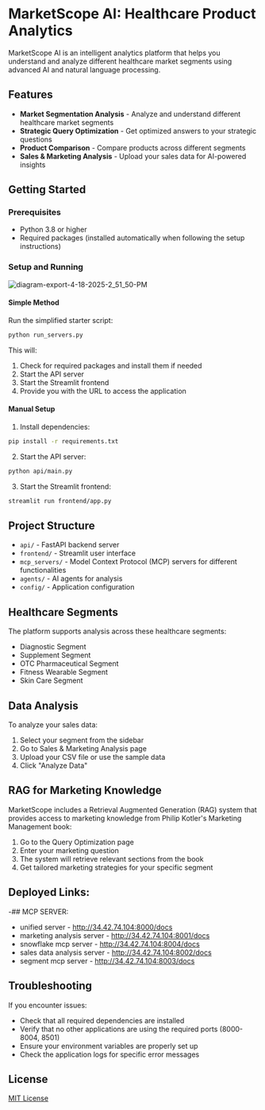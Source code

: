 # MarketScope AI: Healthcare Product Analytics 

MarketScope AI is an intelligent analytics platform that helps you understand and analyze different healthcare market segments using advanced AI and natural language processing.

## Features

- **Market Segmentation Analysis** - Analyze and understand different healthcare market segments
- **Strategic Query Optimization** - Get optimized answers to your strategic questions
- **Product Comparison** - Compare products across different segments
- **Sales & Marketing Analysis** - Upload your sales data for AI-powered insights

## Getting Started

### Prerequisites

- Python 3.8 or higher
- Required packages (installed automatically when following the setup instructions)

### Setup and Running
![diagram-export-4-18-2025-2_51_50-PM](https://github.com/user-attachments/assets/6f26c242-6cfc-4f3a-9d49-d6fafab3aa03)

#### Simple Method
Run the simplified starter script:

```bash
python run_servers.py
```

This will:
1. Check for required packages and install them if needed
2. Start the API server
3. Start the Streamlit frontend
4. Provide you with the URL to access the application

#### Manual Setup

1. Install dependencies:
```bash
pip install -r requirements.txt
```

2. Start the API server:
```bash
python api/main.py
```

3. Start the Streamlit frontend:
```bash
streamlit run frontend/app.py
```

## Project Structure

- `api/` - FastAPI backend server
- `frontend/` - Streamlit user interface
- `mcp_servers/` - Model Context Protocol (MCP) servers for different functionalities
- `agents/` - AI agents for analysis
- `config/` - Application configuration

## Healthcare Segments

The platform supports analysis across these healthcare segments:

- Diagnostic Segment
- Supplement Segment
- OTC Pharmaceutical Segment
- Fitness Wearable Segment
- Skin Care Segment

## Data Analysis

To analyze your sales data:

1. Select your segment from the sidebar
2. Go to Sales & Marketing Analysis page
3. Upload your CSV file or use the sample data
4. Click "Analyze Data"

## RAG for Marketing Knowledge

MarketScope includes a Retrieval Augmented Generation (RAG) system that provides access to marketing knowledge from Philip Kotler's Marketing Management book:

1. Go to the Query Optimization page
2. Enter your marketing question
3. The system will retrieve relevant sections from the book
4. Get tailored marketing strategies for your specific segment

## Deployed Links:
-## MCP SERVER:
- unified server - http://34.42.74.104:8000/docs
- marketing analysis server - http://34.42.74.104:8001/docs
- snowflake mcp server - http://34.42.74.104:8004/docs
- sales data analysis server - http://34.42.74.104:8002/docs
- segment mcp server - http://34.42.74.104:8003/docs

## Troubleshooting

If you encounter issues:

- Check that all required dependencies are installed
- Verify that no other applications are using the required ports (8000-8004, 8501)
- Ensure your environment variables are properly set up
- Check the application logs for specific error messages

## License

[MIT License](LICENSE)
